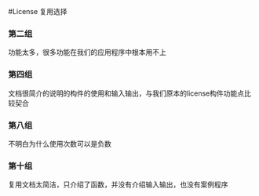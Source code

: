 #License 复用选择

### 第二组
功能太多，很多功能在我们的应用程序中根本用不上
### 第四组
文档很简介的说明的构件的使用和输入输出，与我们原本的license构件功能点比较契合
### 第八组
不明白为什么使用次数可以是负数
### 第十组
复用文档太简洁，只介绍了函数，并没有介绍输入输出，也没有案例程序